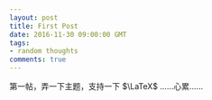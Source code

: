 ```yaml
---
layout: post
title: First Post
date: 2016-11-30 09:00:00 GMT
tags:
- random thoughts
comments: true
---
```


第一帖，弄一下主题，支持一下 $\LaTeX$ ……心累……
